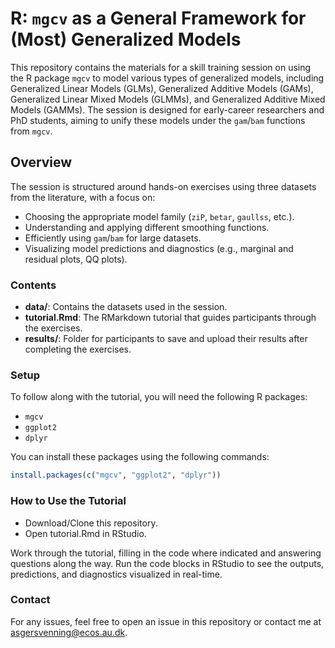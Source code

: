 # R: `mgcv` as a General Framework for (Most) Generalized Models

This repository contains the materials for a skill training session on using the R package `mgcv` to model various types of generalized models, including Generalized Linear Models (GLMs), Generalized Additive Models (GAMs), Generalized Linear Mixed Models (GLMMs), and Generalized Additive Mixed Models (GAMMs). The session is designed for early-career researchers and PhD students, aiming to unify these models under the `gam`/`bam` functions from `mgcv`.

## Overview

The session is structured around hands-on exercises using three datasets from the literature, with a focus on:

- Choosing the appropriate model family (`ziP`, `betar`, `gaullss`, etc.).
- Understanding and applying different smoothing functions.
- Efficiently using `gam`/`bam` for large datasets.
- Visualizing model predictions and diagnostics (e.g., marginal and residual plots, QQ plots).

### Contents

- **data/**: Contains the datasets used in the session.
- **tutorial.Rmd**: The RMarkdown tutorial that guides participants through the exercises.
- **results/**: Folder for participants to save and upload their results after completing the exercises.

### Setup

To follow along with the tutorial, you will need the following R packages:

- `mgcv`
- `ggplot2`
- `dplyr`

You can install these packages using the following commands:

```r
install.packages(c("mgcv", "ggplot2", "dplyr"))
```

### How to Use the Tutorial
* Download/Clone this repository.
* Open tutorial.Rmd in RStudio.

Work through the tutorial, filling in the code where indicated and answering questions along the way.
Run the code blocks in RStudio to see the outputs, predictions, and diagnostics visualized in real-time.

### Contact
For any issues, feel free to open an issue in this repository or contact me at asgersvenning@ecos.au.dk.
